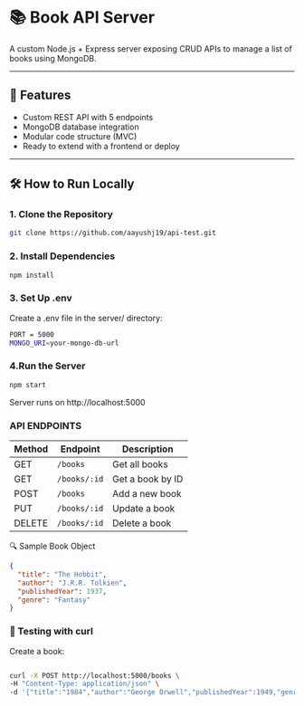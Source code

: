 # 📚 Book API Server

A custom Node.js + Express server exposing CRUD APIs to manage a list of books using MongoDB.

---

## 🚀 Features
- Custom REST API with 5 endpoints
- MongoDB database integration
- Modular code structure (MVC)
- Ready to extend with a frontend or deploy

---

## 🛠️ How to Run Locally

### 1. Clone the Repository
```bash
git clone https://github.com/aayushj19/api-test.git
```

### 2. Install Dependencies
```bash
npm install
```

### 3. Set Up .env
Create a .env file in the server/ directory:

```bash
PORT = 5000
MONGO_URI=your-mongo-db-url  
```

### 4.Run the Server
```bash
npm start
```
Server runs on http://localhost:5000


### API ENDPOINTS

| Method | Endpoint     | Description      |
| ------ | ------------ | ---------------- |
| GET    | `/books`     | Get all books    |
| GET    | `/books/:id` | Get a book by ID |
| POST   | `/books`     | Add a new book   |
| PUT    | `/books/:id` | Update a book    |
| DELETE | `/books/:id` | Delete a book    |

🔍 Sample Book Object
```json
{
  "title": "The Hobbit",
  "author": "J.R.R. Tolkien",
  "publishedYear": 1937,
  "genre": "Fantasy"
}
```

### 🧪 Testing with curl
Create a book:
```bash

curl -X POST http://localhost:5000/books \
-H "Content-Type: application/json" \
-d '{"title":"1984","author":"George Orwell","publishedYear":1949,"genre":"Dystopian"}'
```

